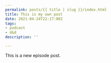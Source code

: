 ```yaml
---
permalink: posts/{{ title | slug }}/index.html
title: This is my own post
date: 2021-04-24T22:17:00Z
tags:
- podcast
- d&d
description: ''

---
```

This is a new episode post. 